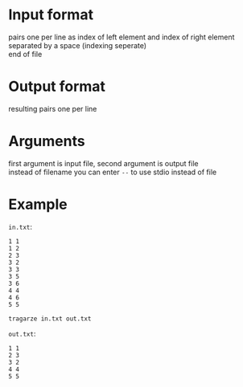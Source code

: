 # Input format
pairs one per line as index of left element and index of right element separated by a space (indexing seperate)\
end of file

# Output format
resulting pairs one per line

# Arguments
first argument is input file, second argument is output file\
instead of filename you can enter `--` to use stdio instead of file

# Example
`in.txt`:
```
1 1
1 2
2 3
3 2
3 3
3 5
3 6
4 4
4 6
5 5
```

`tragarze in.txt out.txt`

`out.txt`:
```
1 1
2 3
3 2
4 4
5 5
```
